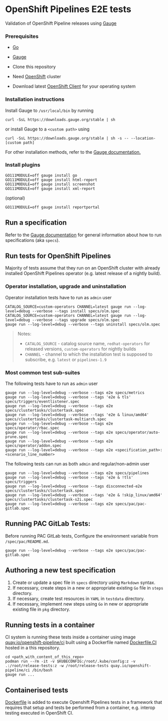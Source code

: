# OpenShift Pipelines E2E tests

Validation of OpenShift Pipeline releases using [Gauge](https://docs.gauge.org/getting_started/installing-gauge.html)

### Prerequisites

* [Go](https://golang.org/)

* [Gauge](https://docs.gauge.org/getting_started/installing-gauge.html?os=linux&language=python&ide=vscode)

* Clone this repository

* Need [OpenShift](https://gitlab.cee.redhat.com/tekton/plumbing/) cluster

* Download latest [OpenShift Client](https://mirror.openshift.com/pub/openshift-v4/clients/oc/latest/) for your operating system

### Installation instructions

Install Gauge to `/usr/local/bin` by running

```curl -SsL https://downloads.gauge.org/stable | sh```

or install Gauge to a `<custom path>` using

```curl -SsL https://downloads.gauge.org/stable | sh -s -- --location-[custom path]```

For other installation methods, refer to the [Gauge documentation.](https://docs.gauge.org/getting_started/installing-gauge.html)

### Install plugins

```
GO111MODULE=off gauge install go
GO111MODULE=off gauge install html-report
GO111MODULE=off gauge install screenshot
GO111MODULE=off gauge install xml-report
```

(optional)

```
GO111MODULE=off gauge install reportportal
```

## Run a specification

Refer to the [Gauge documentation](https://docs.gauge.org/execution.html) for general information about how to run specifications (aka `specs`).

## Run tests for OpenShift Pipelines

Majority of tests assume that they run on an OpenShift cluster with already installed OpenShift Pipelines operator (e.g. latest release of a nightly build).

### Operator installation, upgrade and uninstallation

Operator installation tests have to run as `admin` user

```
CATALOG_SOURCE=custom-operators CHANNEL=latest gauge run --log-level=debug --verbose --tags install specs/olm.spec
CATALOG_SOURCE=custom-operators CHANNEL=latest gauge run --log-level=debug --verbose --tags upgrade specs/olm.spec
gauge run --log-level=debug --verbose --tags uninstall specs/olm.spec
```

> Notes: 
> - `CATALOG_SOURCE` - catalog source name, `redhat-operators` for released versions, `custom-operators` for nightly builds
> - `CHANNEL` - channel to which the installation test is supposed to subscribe, e.g. `latest` or `pipelines-1.9`

### Most common test sub-suites

The following tests have to run as `admin` user

```
gauge run --log-level=debug --verbose --tags e2e specs/metrics
gauge run --log-level=debug --verbose --tags 'e2e & tls' specs/triggers/eventlistener.spec
gauge run --log-level=debug --verbose --tags e2e specs/clustertasks/clustertask.spec
gauge run --log-level=debug --verbose --tags 'e2e & linux/amd64' specs/clustertasks/clustertask-multiarch.spec
gauge run --log-level=debug --verbose --tags e2e specs/operator/rbac.spec
gauge run --log-level=debug --verbose --tags e2e specs/operator/auto-prune.spec
gauge run --log-level=debug --verbose --tags e2e specs/operator/addon.spec
gauge run --log-level=debug --verbose --tags e2e <specification_path>:<scenario_line_number>
```

The following tests can run as both `admin` and regular/non-admin user

```
gauge run --log-level=debug --verbose --tags e2e specs/pipelines
gauge run --log-level=debug --verbose --tags 'e2e & !tls' specs/triggers
gauge run --log-level=debug --verbose --tags disconnected-e2e specs/clustertasks/clustertask.spec
gauge run --log-level=debug --verbose --tags 'e2e & !skip_linux/amd64' specs/clustertasks/clustertask-s2i.spec
gauge run --log-level=debug --verbose --tags e2e specs/pac/pac-gitlab.spec
```

## Running PAC GitLab Tests:
Before running PAC GitLab tests, Configure the environment variable from `/spec/pac/README.md`.
```
gauge run --log-level=debug --verbose --tags e2e specs/pac/pac-gitlab.spec
```

## Authoring a new test specification

1. Create or update a spec file in `specs` directory using `Markdown` syntax.
2. If necessary, create steps in a new or appropriate existing `Go` file in `steps` directory.
3. If necessary, create test resources in `YAML` in `testdata` directory.
4. If necessary, implement new steps using `Go` in new or appropriate existing file in `pkg` directory.

## Running tests in a container

CI system is running these tests inside a container using image [quay.io/openshift-pipeline/ci](https://quay.io/repository/openshift-pipeline/ci?tab=tags&tag=latest) built using a Dockerfile named [Dockerfile.CI](Dockerfile.CI) hosted in a this repository. 

```
cd <path_with_content_of_this_repo>
podman run --rm -it -v $KUBECONFIG:/root/.kube/config:z -v .:/root/release-tests:z -w /root/release-tests quay.io/openshift-pipeline/ci /bin/bash
gauge run ...
```

## Containerised tests

[Dockerfile](Dockerfile) is added to execute Openshift Pipelines tests in a framework that requires that setup and tests be performed from a container, e.g. interop testing executed in OpenShift CI.
